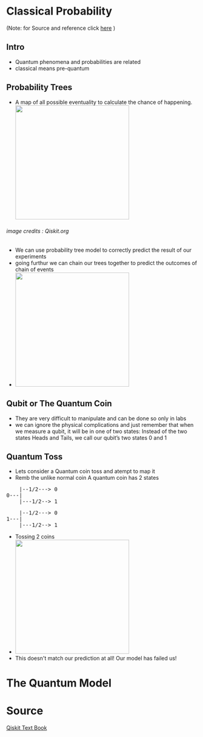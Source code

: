 # Classical Probability
(Note: for Source and reference click [here](https://github.com/anushkrishnav/Learning-Qiskit/new/main#source)  )
## Intro
* Quantum phenomena and probabilities are related 
* classical means pre-quantum
## Probability Trees
* A map of all possible eventuality to calculate the chance of happening. <br>
<img src ="https://qiskit.org/textbook/images/whatis/whatis1.png" height = 300px><br>
###### image credits : Qiskit.org
* We can use probability tree model to correctly predict the result of our experiments
* going furthur we can chain our trees together to predict the outcomes of chain of events
* <img src ="https://qiskit.org/textbook/images/whatis/whatis4.gif" height = 300px> <br>
## Qubit or The Quantum Coin
* They are very difficult to manipulate and can be done so only in labs
* we can ignore the physical complications and just remember that when we measure a qubit, it will be in one of two states: Instead of the two states Heads and Tails, we call our qubit’s two states 0 and 1
## Quantum Toss
* Lets consider a Quantum coin toss and atempt to map it
* Remb the unlike normal coin A quantum coin has 2 states<br>
<pre>
    |--1/2---> 0 
0---|
    |---1/2--> 1 
</pre>
<pre>
    |--1/2---> 0 
1---|
    |---1/2--> 1 
</pre>
* Tossing 2 coins
* <img src ="https://qiskit.org/textbook/images/whatis/whatis8.png" height = 300px> <br>
* This doesn't match our prediction at all! Our model has failed us!
# The Quantum Model
# Source
[Qiskit Text Book](https://qiskit.org/textbook)

